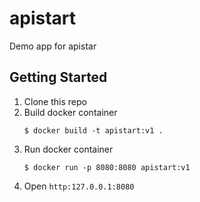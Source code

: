 # apistart
Demo app for apistar

## Getting Started

1. Clone this repo
1. Build docker container
    ```
    $ docker build -t apistart:v1 .
    ```
1. Run docker container
    ```
    $ docker run -p 8080:8080 apistart:v1
    ```  
1. Open `http:127.0.0.1:8080`
